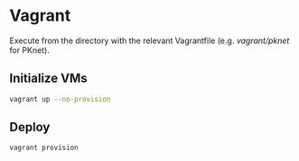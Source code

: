# Vagrant

Execute from the directory with the relevant Vagrantfile (e.g. _vagrant/pknet_ for PKnet).

## Initialize VMs

```sh
vagrant up --no-provision
```

## Deploy

```sh
vagrant provision
```

